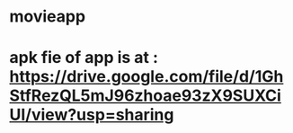# movieapp

# apk fie of app is at :      https://drive.google.com/file/d/1GhStfRezQL5mJ96zhoae93zX9SUXCiUI/view?usp=sharing
